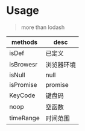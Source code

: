 # Usage

> more than lodash


| methods   | desc       |
| --------- | ---------- |
| isDef     | 已定义     |
| isBrowesr | 浏览器环境 |
| isNull    | null       |
| isPromise | promise    |
| KeyCode   | 键盘码     |
| noop      | 空函数     |
| timeRange | 时间范围   |
